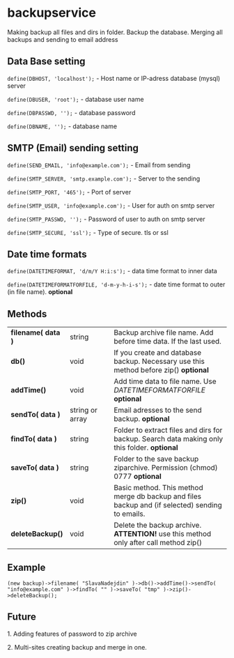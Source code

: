 # backupservice
<p>Making backup all files and dirs in folder. Backup the database. Merging all backups and sending to email address</p>

<h2>Data Base setting</h2>

<p><code>define(DBHOST, 'localhost');</code> - Host name or IP-adress database (mysql) server</p>
<p><code>define(DBUSER, 'root');</code> - database user name</p>
<p><code>define(DBPASSWD, '');</code> - database password</p>
<p><code>define(DBNAME, '');</code> - database name</p>

<h2>SMTP (Email) sending setting</h2>

<p><code>define(SEND_EMAIL, 'info@example.com');</code> - Email from sending</p>
<p><code>define(SMTP_SERVER, 'smtp.example.com');</code> - Server to the sending</p>
<p><code>define(SMTP_PORT, '465');</code> - Port of server</p>
<p><code>define(SMTP_USER, 'info@example.com');</code> - User for auth on smtp server</p>
<p><code>define(SMTP_PASSWD, '');</code> - Password of user to auth on smtp server</p>
<p><code>define(SMTP_SECURE, 'ssl');</code> - Type of secure. tls or ssl</p>

<h2>Date time formats</h2>

<p><code>define(DATETIMEFORMAT, 'd/m/Y H:i:s');</code> - data time format to inner data</p>
<p><code>define(DATETIMEFORMATFORFILE, 'd-m-y-h-i-s');</code> - date time format to outer (in file name). <b>optional</b></p>

<h2>Methods</h2>

<table>
<tr>
<td width="20%">
<b>filename( data )</b>
</td>
<td width="20%">string</td>
<td>Backup archive file name. Add before time data. If the last used.</td>
</tr>

<tr>
<td>
<b>db()</b>
</td>
<td>void</td>
<td>If you create and database backup. Necessary use this method before zip()  <b>optional</b></td>
</tr>

<tr>
<td>
<b>addTime()</b>
</td>
<td>void</td>
<td>Add time data to file name. Use <i>DATETIMEFORMATFORFILE</i> <b>optional</b></td>
</tr>

<tr>
<td>
<b>sendTo( data )</b>
</td>
<td>string or array</td>
<td>Email adresses to the send backup. <b>optional</b></td>
</tr>

<tr>
<td>
<b>findTo( data )</b>
</td>
<td>string</td>
<td>Folder to extract files and dirs for backup. Search data making only this folder. <b>optional</b></td>
</tr>

<tr>
<td>
<b>saveTo( data )</b>
</td>
<td>string</td>
<td>Folder to the save backup ziparchive. Permission (chmod) 0777 <b>optional</b></td>
</tr>

<tr>
<td>
<b>zip()</b>
</td>
<td>void</td>
<td>Basic method. This method merge db backup and files backup and (if selected) sending to emails.</td>
</tr>

<tr>
<td>
<b>deleteBackup()</b>
</td>
<td>void</td>
<td>Delete the backup archive. <b>ATTENTION!</b> use this method only after call method zip()</td>
</tr>



</table>

<h2>Example</h2>
<p><code>(new backup)->filename( "SlavaNadejdin" )->db()->addTime()->sendTo( "info@example.com" )->findTo( "" )->saveTo( "tmp" )->zip()->deleteBackup();</code></p>


<h2>Future</h2>
<p>1. Adding features of password to zip archive</p>
<p>2. Multi-sites creating backup and merge in one.</p>
